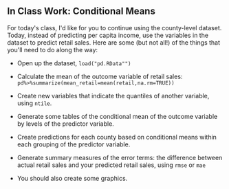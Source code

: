 In Class Work: Conditional Means
---------------------------------

For today's class, I'd like for you to continue using the county-level dataset. Today, instead of predicting per capita income, use the variables in the dataset to predict retail sales. Here are some (but not all!) of the things that you'll need to do along the way:

* Open up the dataset, `load("pd.RData"")`

* Calculate the mean of the outcome variable of retail sales: `pd%>%summarize(mean_retail=mean(retail,na.rm=TRUE))`

* Create new variables that indicate the quantiles of another variable, using `ntile`.

* Generate some tables of the conditional mean of the outcome variable by levels of the predictor variable. 

* Create predictions for each county based on conditional means within each grouping of the predictor variable. 

* Generate summary measures of the error terms: the difference between actual retail sales and your predicted retail sales, using `rmse` or `mae`

* You should also create some graphics. 
